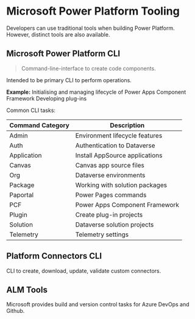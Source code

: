 
# Microsoft Power Platform Tooling

Developers can use traditional tools when building Power Platform. However, distinct tools are also
available.

## Microsoft Power Platform CLI

> Command-line-interface to create code components. 

Intended to be primary CLI to perform operations.

**Example:**
Initialising and managing lifecycle of Power Apps Component Framework
Developing plug-ins

Common CLI tasks:

| Command Category |  Description                   |
|------------------|--------------------------------|
| Admin            | Environment lifecycle features |
| Auth             | Authentication to Dataverse    |
| Application      | Install AppSource applications |
| Canvas           | Canvas app source files        |
| Org              | Dataverse environments         |
| Package          | Working with solution packages |
| Paportal         | Power Pages commands           |
| PCF              | Power Apps Component Framework |
| Plugin           | Create plug-in projects        |
| Solution         | Dataverse solution projects    |
| Telemetry        | Telemetry settings             |

## Platform Connectors CLI

CLI to create, download, update, validate custom connectors.

## ALM Tools

Microsoft provides build and version control tasks for Azure DevOps and Github.

